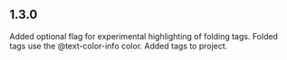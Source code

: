 ## 1.3.0
Added optional flag for experimental highlighting of folding tags. Folded tags use the @text-color-info color.
Added tags to project.
